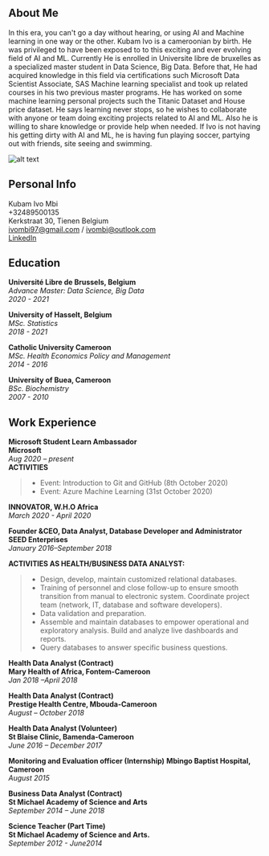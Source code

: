 ## About Me
In this era, you can't go a day without hearing, or using AI and Machine learning in one way or the other. Kubam Ivo is a cameroonian by birth. He was privileged to have been exposed to to this exciting and ever evolving field of AI and ML. Currently He is enrolled in Universite libre de bruxelles as a specialized master student in Data Science, Big Data. Before that, He had acquired knowledge in this field via certifications such Microsoft Data Scientist Associate, SAS Machine learning specialist and took up related courses in his two previous master programs. He has worked on some machine learning personal projects such the Titanic Dataset and House price dataset. He says learning never stops, so he wishes to collaborate with anyone or team doing exciting projects related to AI and ML. Also he is willing to share knowledge or provide help when needed. If Ivo is not having his getting dirty with AI and ML, he is having fun playing soccer, partying out with friends, site seeing and swimming.

![alt text](https://github.com/ivombi/ivombi/blob/main/avatar2.jpg)


## Personal Info
 Kubam Ivo Mbi <br> 
 +32489500135 <br>
 Kerkstraat 30, Tienen Belgium <br>
 ivombi97@gmail.com / ivombi@outlook.com <br>
 [LinkedIn](www.linkedin.com/in/kubamivombi) <br>

## Education
 **Université Libre de Brussels, Belgium**
 <br>
 *Advance Master: Data Science, Big Data* <br>
 *2020 - 2021* <br>
 
**University of Hasselt, Belgium** <br>
*MSc. Statistics* <br>
*2018 - 2021* <br>

**Catholic University Cameroon** <br>
*MSc. Health Economics Policy and Management* <br>
*2014 - 2016* <br>

**University of Buea, Cameroon** <br>
*BSc. Biochemistry* <br>
*2007 - 2010* <br>

## Work Experience 
**Microsoft Student Learn Ambassador** <br>
**Microsoft** <br>
*Aug 2020 – present* <br>
**ACTIVITIES**
 > - 	Event: Introduction to Git and GitHub (8th October 2020)
 > - 	Event: Azure Machine Learning (31st October 2020) <br>
 
**INNOVATOR, W.H.O Africa** <br>
*March 2020 - April 2020* <br>

**Founder &CEO, Data Analyst, Database Developer and Administrator**<br>
**SEED Enterprises**<br>
*January 2016–September 2018*<br>

**ACTIVITIES AS HEALTH/BUSINESS DATA ANALYST:** 
> -	Design, develop, maintain customized relational databases. 
> -	Training of personnel and close follow-up to ensure smooth transition from manual to electronic system. Coordinate project team (network, IT, database and software developers).
> -	Data validation and preparation.
> -	Assemble and maintain databases to empower operational and exploratory analysis. Build and analyze live dashboards and reports. 
> -	Query databases to answer specific business questions. 

**Health Data Analyst (Contract)** <br>
**Mary Health of Africa, Fontem-Cameroon** <br>
*Jan 2018 –April 2018* <br>

**Health Data Analyst (Contract)**<br>
**Prestige Health Centre, Mbouda-Cameroon**<br>
*August – October 2018*<br>

**Health Data Analyst (Volunteer)**<br>
**St Blaise Clinic, Bamenda-Cameroon** <br>
*June 2016 –  December 2017* <br>

**Monitoring and Evaluation officer (Internship)**
**Mbingo Baptist Hospital, Cameroon**<br>
*August 2015*<br>

**Business Data Analyst (Contract)**<br>
**St Michael Academy of Science and Arts**<br>
*September 2014 – June 2018*<br>

**Science Teacher (Part Time)**<br>
**St Michael Academy of Science and Arts.** <br>
*September 2012 - June2014*<br>



 

<!--
**ivombi/ivombi** is a ✨ _special_ ✨ repository because its `README.md` (this file) appears on your GitHub profile.

Here are some ideas to get you started:

- 🔭 I’m currently working on ...
- 🌱 I’m currently learning ...
- 👯 I’m looking to collaborate on ...
- 🤔 I’m looking for help with ...
- 💬 Ask me about ...
- 📫 How to reach me: ...
- 😄 Pronouns: ...
- ⚡ Fun fact: ...
-->
